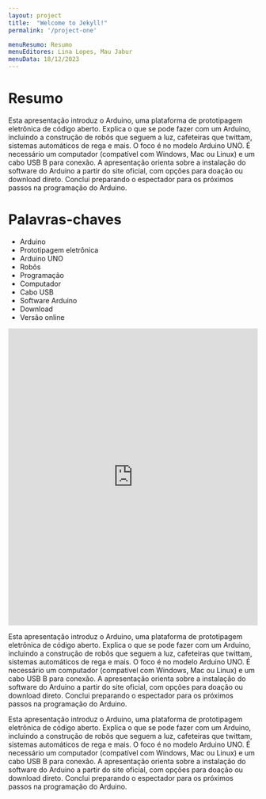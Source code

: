 ```yaml
---
layout: project
title:  "Welcome to Jekyll!"    
permalink: '/project-one'

menuResumo: Resumo
menuEditores: Lina Lopes, Mau Jabur
menuData: 18/12/2023
---
```

# Resumo

Esta apresentação introduz o Arduino, uma plataforma de prototipagem eletrônica de código aberto. Explica o que se pode fazer com um Arduino, incluindo a construção de robôs que seguem a luz, cafeteiras que twittam, sistemas automáticos de rega e mais. O foco é no modelo Arduino UNO. É necessário um computador (compatível com Windows, Mac ou Linux) e um cabo USB B para conexão. A apresentação orienta sobre a instalação do software do Arduino a partir do site oficial, com opções para doação ou download direto. Conclui preparando o espectador para os próximos passos na programação do Arduino.

# Palavras-chaves
- Arduino
- Prototipagem eletrônica
- Arduino UNO
- Robôs
- Programação
- Computador
- Cabo USB
- Software Arduino
- Download
- Versão online


<iframe src="https://docs.google.com/presentation/d/e/2PACX-1vSyjJxrExF9MK8NIn9H-y39bi18uhR1mVBi6ZLjevmcnZq8KCLuJM-1Ay-JM9XvwL4kSzurz38w8EqQ/embed?start=false&loop=false&delayms=3000" frameborder="0" width="100%" height="600" allowfullscreen="true" mozallowfullscreen="true" webkitallowfullscreen="true"></iframe>


Esta apresentação introduz o Arduino, uma plataforma de prototipagem eletrônica de código aberto. Explica o que se pode fazer com um Arduino, incluindo a construção de robôs que seguem a luz, cafeteiras que twittam, sistemas automáticos de rega e mais. O foco é no modelo Arduino UNO. É necessário um computador (compatível com Windows, Mac ou Linux) e um cabo USB B para conexão. A apresentação orienta sobre a instalação do software do Arduino a partir do site oficial, com opções para doação ou download direto. Conclui preparando o espectador para os próximos passos na programação do Arduino.

Esta apresentação introduz o Arduino, uma plataforma de prototipagem eletrônica de código aberto. Explica o que se pode fazer com um Arduino, incluindo a construção de robôs que seguem a luz, cafeteiras que twittam, sistemas automáticos de rega e mais. O foco é no modelo Arduino UNO. É necessário um computador (compatível com Windows, Mac ou Linux) e um cabo USB B para conexão. A apresentação orienta sobre a instalação do software do Arduino a partir do site oficial, com opções para doação ou download direto. Conclui preparando o espectador para os próximos passos na programação do Arduino.

